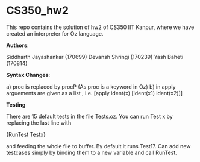# CS350_hw2

This repo contains the solution of hw2 of CS350 IIT Kanpur, where we have created an interpreter for Oz language.

<b>Authors</b>:

Siddharth Jayashankar (170699)
Devansh Shringi (170239)
Yash Baheti (170814)

<b>Syntax Changes</b>:

a) proc is replaced by procP (As proc is a keyword in Oz)
b) in apply arguements are given as a list , i.e. [apply ident(x) [ident(x1) ident(x2)]]

<b>Testing</b>

There are 15 default tests in the file Tests.oz. You can run Test x by replacing the last line with 

{RunTest Testx} 

and feeding the whole file to buffer. By default it runs Test17. Can add new testcases simply by binding them to a new variable and call RunTest.